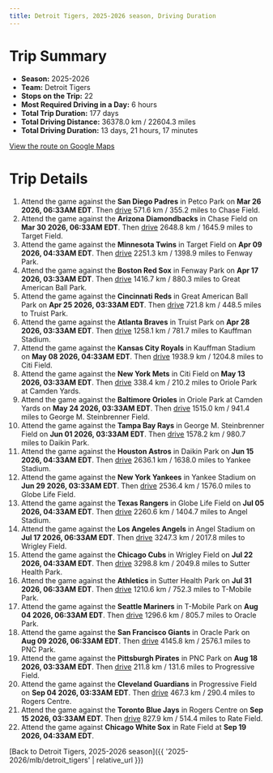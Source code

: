 ```yaml
---
title: Detroit Tigers, 2025-2026 season, Driving Duration
---
```


# Trip Summary
- **Season:** 2025-2026
- **Team:** Detroit Tigers
- **Stops on the Trip:** 22
- **Most Required Driving in a Day:** 6 hours
- **Total Trip Duration:** 177 days
- **Total Driving Distance:** 36378.0 km / 22604.3 miles
- **Total Driving Duration:** 13 days, 21 hours, 17 minutes

[View the route on Google Maps](https://www.google.com/maps/dir/Petco+Park+San+Diego/Chase+Field+Phoenix/Target+Field+Minneapolis/Fenway+Park+Boston/Great+American+Ball+Park+Cincinnati/Truist+Park+Atlanta/Kauffman+Stadium+Kansas+City/Citi+Field+Flushing/Oriole+Park+at+Camden+Yards+Baltimore/George+M.+Steinbrenner+Field+Tampa/Daikin+Park+Houston/Yankee+Stadium+Bronx/Globe+Life+Field+Arlington/Angel+Stadium+Anaheim/Wrigley+Field+Chicago/Sutter+Health+Park+Sacramento/T-Mobile+Park+Seattle/Oracle+Park+San+Francisco/PNC+Park+Pittsburgh/Progressive+Field+Cleveland/Rogers+Centre+Toronto/Rate+Field+Chicago)

# Trip Details
1. Attend the game against the **San Diego Padres** in Petco Park on **Mar 26 2026, 06:33AM EDT**. Then [drive](https://www.google.com/maps/dir/Petco+Park+San+Diego/Chase+Field+Phoenix) 571.6 km / 355.2 miles to Chase Field.
2. Attend the game against the **Arizona Diamondbacks** in Chase Field on **Mar 30 2026, 06:33AM EDT**. Then [drive](https://www.google.com/maps/dir/Chase+Field+Phoenix/Target+Field+Minneapolis) 2648.8 km / 1645.9 miles to Target Field.
3. Attend the game against the **Minnesota Twins** in Target Field on **Apr 09 2026, 04:33AM EDT**. Then [drive](https://www.google.com/maps/dir/Target+Field+Minneapolis/Fenway+Park+Boston) 2251.3 km / 1398.9 miles to Fenway Park.
4. Attend the game against the **Boston Red Sox** in Fenway Park on **Apr 17 2026, 03:33AM EDT**. Then [drive](https://www.google.com/maps/dir/Fenway+Park+Boston/Great+American+Ball+Park+Cincinnati) 1416.7 km / 880.3 miles to Great American Ball Park.
5. Attend the game against the **Cincinnati Reds** in Great American Ball Park on **Apr 25 2026, 03:33AM EDT**. Then [drive](https://www.google.com/maps/dir/Great+American+Ball+Park+Cincinnati/Truist+Park+Atlanta) 721.8 km / 448.5 miles to Truist Park.
6. Attend the game against the **Atlanta Braves** in Truist Park on **Apr 28 2026, 03:33AM EDT**. Then [drive](https://www.google.com/maps/dir/Truist+Park+Atlanta/Kauffman+Stadium+Kansas+City) 1258.1 km / 781.7 miles to Kauffman Stadium.
7. Attend the game against the **Kansas City Royals** in Kauffman Stadium on **May 08 2026, 04:33AM EDT**. Then [drive](https://www.google.com/maps/dir/Kauffman+Stadium+Kansas+City/Citi+Field+Flushing) 1938.9 km / 1204.8 miles to Citi Field.
8. Attend the game against the **New York Mets** in Citi Field on **May 13 2026, 03:33AM EDT**. Then [drive](https://www.google.com/maps/dir/Citi+Field+Flushing/Oriole+Park+at+Camden+Yards+Baltimore) 338.4 km / 210.2 miles to Oriole Park at Camden Yards.
9. Attend the game against the **Baltimore Orioles** in Oriole Park at Camden Yards on **May 24 2026, 03:33AM EDT**. Then [drive](https://www.google.com/maps/dir/Oriole+Park+at+Camden+Yards+Baltimore/George+M.+Steinbrenner+Field+Tampa) 1515.0 km / 941.4 miles to George M. Steinbrenner Field.
10. Attend the game against the **Tampa Bay Rays** in George M. Steinbrenner Field on **Jun 01 2026, 03:33AM EDT**. Then [drive](https://www.google.com/maps/dir/George+M.+Steinbrenner+Field+Tampa/Daikin+Park+Houston) 1578.2 km / 980.7 miles to Daikin Park.
11. Attend the game against the **Houston Astros** in Daikin Park on **Jun 15 2026, 04:33AM EDT**. Then [drive](https://www.google.com/maps/dir/Daikin+Park+Houston/Yankee+Stadium+Bronx) 2636.1 km / 1638.0 miles to Yankee Stadium.
12. Attend the game against the **New York Yankees** in Yankee Stadium on **Jun 29 2026, 03:33AM EDT**. Then [drive](https://www.google.com/maps/dir/Yankee+Stadium+Bronx/Globe+Life+Field+Arlington) 2536.4 km / 1576.0 miles to Globe Life Field.
13. Attend the game against the **Texas Rangers** in Globe Life Field on **Jul 05 2026, 04:33AM EDT**. Then [drive](https://www.google.com/maps/dir/Globe+Life+Field+Arlington/Angel+Stadium+Anaheim) 2260.6 km / 1404.7 miles to Angel Stadium.
14. Attend the game against the **Los Angeles Angels** in Angel Stadium on **Jul 17 2026, 06:33AM EDT**. Then [drive](https://www.google.com/maps/dir/Angel+Stadium+Anaheim/Wrigley+Field+Chicago) 3247.3 km / 2017.8 miles to Wrigley Field.
15. Attend the game against the **Chicago Cubs** in Wrigley Field on **Jul 22 2026, 04:33AM EDT**. Then [drive](https://www.google.com/maps/dir/Wrigley+Field+Chicago/Sutter+Health+Park+Sacramento) 3298.8 km / 2049.8 miles to Sutter Health Park.
16. Attend the game against the **Athletics** in Sutter Health Park on **Jul 31 2026, 06:33AM EDT**. Then [drive](https://www.google.com/maps/dir/Sutter+Health+Park+Sacramento/T-Mobile+Park+Seattle) 1210.6 km / 752.3 miles to T-Mobile Park.
17. Attend the game against the **Seattle Mariners** in T-Mobile Park on **Aug 04 2026, 06:33AM EDT**. Then [drive](https://www.google.com/maps/dir/T-Mobile+Park+Seattle/Oracle+Park+San+Francisco) 1296.6 km / 805.7 miles to Oracle Park.
18. Attend the game against the **San Francisco Giants** in Oracle Park on **Aug 09 2026, 06:33AM EDT**. Then [drive](https://www.google.com/maps/dir/Oracle+Park+San+Francisco/PNC+Park+Pittsburgh) 4145.8 km / 2576.1 miles to PNC Park.
19. Attend the game against the **Pittsburgh Pirates** in PNC Park on **Aug 18 2026, 03:33AM EDT**. Then [drive](https://www.google.com/maps/dir/PNC+Park+Pittsburgh/Progressive+Field+Cleveland) 211.8 km / 131.6 miles to Progressive Field.
20. Attend the game against the **Cleveland Guardians** in Progressive Field on **Sep 04 2026, 03:33AM EDT**. Then [drive](https://www.google.com/maps/dir/Progressive+Field+Cleveland/Rogers+Centre+Toronto) 467.3 km / 290.4 miles to Rogers Centre.
21. Attend the game against the **Toronto Blue Jays** in Rogers Centre on **Sep 15 2026, 03:33AM EDT**. Then [drive](https://www.google.com/maps/dir/Rogers+Centre+Toronto/Rate+Field+Chicago) 827.9 km / 514.4 miles to Rate Field.
22. Attend the game against **Chicago White Sox** in Rate Field at **Sep 19 2026, 04:33AM EDT**.

[Back to Detroit Tigers, 2025-2026 season]({{ '2025-2026/mlb/detroit_tigers' | relative_url }})
